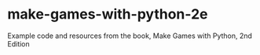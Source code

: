 # make-games-with-python-2e
Example code and resources from the book, Make Games with Python, 2nd Edition
